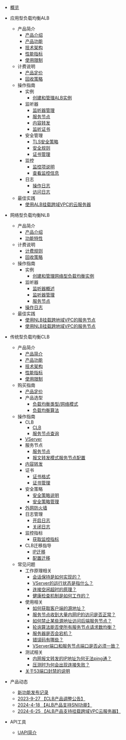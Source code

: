 
- [概览](/ulb/README)
- 应用型负载均衡ALB
  * 产品简介
    * [产品介绍](/ulb/alb/intro/whatisalb)
    * [产品功能](/ulb/alb/intro/function)
    * [技术架构](/ulb/alb/intro/architecture)
    * [性能指标](/ulb/alb/intro/performance)
    * [使用限制](/ulb/alb/intro/limit)
  * 计费说明
    * [产品定价](/ulb/alb/buy/charge)
    * [回收策略](/ulb/alb/buy/recyle)
  * 操作指南
      * 实例
        *  [创建和管理ALB实例]( ulb/alb/guide/instance/create-instance.md )
      * 监听器
        *  [监听器管理]( ulb/alb/guide/listeners/manage-listeners.md )
        *  [服务节点]( ulb/alb/guide/listeners/manage-node.md )
        *  [内容转发]( ulb/alb/guide/listeners/forwarding.md )
        *  [监听证书]( ulb/alb/guide/listeners/certificates.md )
      * 安全管理
        *  [TLS安全策略]( ulb/alb/guide/security-management/tls-security-policies.md )
        *  [安全规则]( ulb/alb/guide/security-management/safety-rules.md )
        *  [证书管理]( ulb/alb/guide/security-management/manage-certificates.md )
      * 监控
        *  [监控项说明]( ulb/alb/guide/monitoring/monitoring-metrics.md )
        *  [查看监控信息]( ulb/alb/guide/monitoring/view-alb-monitoring.md )
      * 日志
        *  [操作日志]( ulb/alb/guide/logs/audit-logs.md )
        *  [访问日志]( ulb/alb/guide/logs/access-logs.md )
  * 最佳实践
    * [使用ALB挂载跨域VPC的云服务器](ulb/alb/use/use-instance.md)
- 网络型负载均衡NLB
  * 产品简介
    * [产品介绍](/ulb/NLB/intro/whatisnlb)
    * [功能特性](/ulb/NLB/intro/function)
  * 计费说明
    * [计费规则](/ulb/NLB/buy/charge)
    * [回收策略](/ulb/NLB/buy/recyle)
  * 操作指南
    * 实例
      * [创建和管理网络型负载均衡实例](/ulb/NLB/guide/instance/create-instance.md)
    * 监听器
      * [监听器概述](ulb/NLB/guide/listeners/whatlisteners.md)
      * [监听器管理](ulb/NLB/guide/listeners/manage-listeners.md)
      * [服务节点](ulb/NLB/guide/listeners/manage-node.md )
    * [操作日志](ulb/NLB/guide/audit-logs.md)
  * 最佳实践
    * [使用NLB挂载跨地域VPC的服务节点](ulb/NLB/use/use-instance.md)
    *  [使用NLB挂载跨地域VPC的服务节点](ulb/NLB/use/obtain-client-ip.md)
- 传统型负载均衡CLB
  * 产品简介
    * [产品简介](/ulb/intro/whatisulb)
    * [产品功能](/ulb/intro/function)
    * [技术架构](/ulb/intro/architecture)
    * [性能指标](/ulb/intro/performance)
    * [使用限制](/ulb/intro/limit)
  * 购买指南
    * [产品定价](/ulb/fast/price)
    * 产品选型
        * [负载均衡类型/网络模式](/ulb/fast/createulb/networktype)
        * [负载均衡算法](/ulb/fast/createulb/algorithm)
  * 操作指南
    * CLB
      * [CLB](/ulb/guide/ulb/createulb)
      * [服务节点查询](/ulb/guide/ulb/querybackend)
    * [VServer](/ulb/guide/vserver/createvserver) 
    * 服务节点
      * [服务节点](/ulb/guide/realserver/addrealserver)
      * [报文转发模式服务节点配置](/ulb/guide/realserver/editrealserver)
    * [内容转发](/ulb/guide/forwardpolicy/addrule)
    * 证书
      * [证书格式](/ulb/guide/certificate/certificateformat)
      * [证书管理](/ulb/guide/certificate/addcertificate)
    * 安全策略
      * [安全策略说明](/ulb/guide/securitypolicy/securitypolicy)
      * [安全策略管理](/ulb/guide/securitypolicy/addsecuritypolicy)
    * [外网防火墙](/ulb/guide/firewall/bindfirewall)
    * 日志管理
      * [开启日志](/ulb/guide/log/openlog)
      * [关闭日志](/ulb/guide/log/closelog)
    * 监控指标
      * [获取监控指标](/ulb/guide/ulbmonitor/getmonitoring)
    * CLB迁移指导
      *  [IP迁移]( /ulb/guide/migrate/ipmigrate.md )
      *  [配置迁移]( /ulb/guide/migrate/configuremigration.md)
  * 常见问题
    * 工作原理相关
      * [会话保持是如何实现的？](/ulb/faq/session)
      * [VServer的运行状态是指什么？](/ulb/faq/vserverstatus)
      * [连接空闲超时的原理？](/ulb/faq/idletimeout)
      * [健康检查机制是如何工作的？](/ulb/faq/ulbhealthcheck)
    * 使用相关
      * [如何获取客户端的源地址？](/ulb/faq/sourceip)
      * [服务节点收到大量内网IP的访问是否正常？](/ulb/faq/intranetip)
      * [如何禁止某些源地址访问后端服务节点？](/ulb/faq/firewall)
      * [轮询算法能否使所有服务节点请求数均衡？](/ulb/faq/pollingalgorithm)
      * [服务器是否会宕机？](/ulb/faq/ulbserver)
      * [错误码有哪些？](/ulb/faq/errorcode)
      * [VServer端口和服务节点端口是否必须一致？](/ulb/faq/vserverport)
    * 测试相关
      * [内网报文转发的IP地址为何无法ping通？](/ulb/faq/ping)
      * [压测时为何会出现连接失败？](/ulb/faq/pressuretest)
    * [关于53端口封禁的说明](/ulb/faq/53port)
- 产品动态
  * [新功能发布记录](ulb/releasenotes/newfunctions)
  * [2023-9-27 【CLB产品调整公告】](ulb/releasenotes/updates)
  * [2024-4-18 【ALB产品支持SNI功能】](ulb/releasenotes/alb-sni.md)
  * [2024-6-25 【ALB产品支持挂载跨域VPC云服务器】](ulb/releasenotes/alb-vpc.md)
- API工具

  * [UAPI简介](/ulb/api/uapi)


​    
